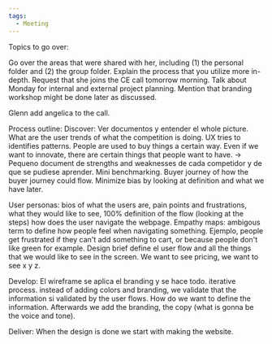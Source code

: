 ```yaml
---
tags:
  - Meeting
---
```

Topics to go over:

Go over the areas that were shared with her, including (1) the personal folder and (2) the group folder.
Explain the process that you utilize more in-depth.
Request that she joins the CE call tomorrow morning.
Talk about Monday for internal and external project planning.
Mention that branding workshop might be done later as discussed.

Glenn add angelica to the call.

Process outline:
Discover: Ver documentos y entender el whole picture. What are the user trends of what the competition is doing. UX tries to identifies patterns. People are used to buy things a certain way. Even if we want to innovate, there are certain things that people want to have. -> Pequeno document de strengths and weaknesses de cada competidor y de que se pudiese aprender. Mini benchmarking. Buyer journey of how the buyer journey could flow. Minimize bias by looking at definition and what we have later.

User personas: bios of what the users are, pain points and frustrations, what they would like to see, 100% definition of the flow (looking at the steps) how does the user navigate the webpage. Empathy maps: ambigous term to define how people feel when navigating something. Ejemplo, people get frustrated if they can't add something to cart, or because people don't like green for example. Design brief define el user flow and all the things that we would like to see in the screen. We want to see pricing, we want to see x y z.

Develop: El wireframe se aplica el branding y se hace todo. iterative process. instead of adding colors and branding, we validate that the information si validated by the user flows. How do we want to define the information. Afterwards we add the branding, the copy (what is gonna be the voice and tone). 

Deliver: When the design is done we start with making the website.

